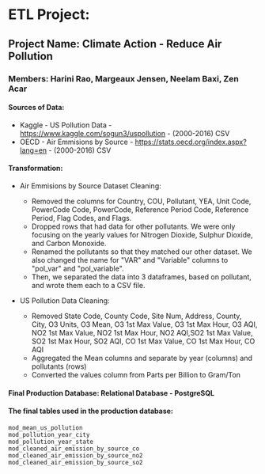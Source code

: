 # ETL Project:
## Project Name: Climate Action - Reduce Air Pollution
### Members: Harini Rao, Margeaux Jensen, Neelam Baxi, Zen Acar


#### Sources of Data:
-	Kaggle - US Pollution Data - https://www.kaggle.com/sogun3/uspollution -  (2000-2016) CSV 
-	OECD - Air Emmisions by Source - https://stats.oecd.org/index.aspx?lang=en - (2000-2016) CSV

	
#### Transformation:
-	Air Emmisions by Source Dataset Cleaning:
	-	Removed the columns for Country, COU, Pollutant, YEA, Unit Code, PowerCode Code, PowerCode, Reference 			Period Code, Reference Period, Flag Codes, and Flags. 
	-	Dropped rows that had data for other pollutants. We were only focusing on the yearly values for Nitrogen Dioxide, 			Sulphur Dioxide, and Carbon Monoxide.
	-	Renamed the pollutants so that they matched our other dataset. We also changed the name for "VAR" and "Variable" columns to "pol_var" and "pol_variable". 
	-	Then, we separated the data into 3 dataframes, based on pollutant, and wrote them each to a CSV file. 


-	US Pollution Data Cleaning:
	-	Removed State Code, County Code, Site Num, Address, County, City, O3 Units, O3 Mean, O3 1st Max Value, O3 1st Max Hour, 		O3 AQI, NO2 1st Max Value, NO2 1st Max Hour, NO2 AQI,SO2 1st Max Value, SO2 1st Max Hour, SO2 AQI, CO 1st Max Value, CO 		1st Max Hour, CO AQI
	-	Aggregated the Mean columns and separate by year (columns) and pollutants (rows)
	- 	Converted the values column from Parts per Billion to Gram/Ton

#### Final Production Database: Relational Database - PostgreSQL

#### The final tables used in the production database:
	mod_mean_us_pollution
	mod_pollution_year_city
	mod_pollution_year_state
	mod_cleaned_air_emission_by_source_co
	mod_cleaned_air_emission_by_source_no2
	mod_cleaned_air_emission_by_source_so2



